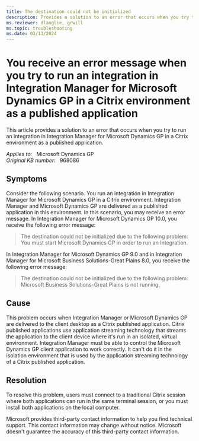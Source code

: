 ```yaml
---
title: The destination could not be initialized
description: Provides a solution to an error that occurs when you try to run an integration in Integration Manager for Microsoft Dynamics GP in a Citrix environment as a published application.
ms.reviewer: dlanglie, grwill
ms.topic: troubleshooting
ms.date: 03/13/2024
---
```

# You receive an error message when you try to run an integration in Integration Manager for Microsoft Dynamics GP in a Citrix environment as a published application

This article provides a solution to an error that occurs when you try to run an integration in Integration Manager for Microsoft Dynamics GP in a Citrix environment as a published application.

_Applies to:_ &nbsp; Microsoft Dynamics GP  
_Original KB number:_ &nbsp; 968086

## Symptoms

Consider the following scenario. You run an integration in Integration Manager for Microsoft Dynamics GP in a Citrix environment. Integration Manager and Microsoft Dynamics GP are delivered as a published application in this environment. In this scenario, you may receive an error message. In Integration Manager for Microsoft Dynamics GP 10.0, you receive the following error message:

> The destination could not be initialized due to the following problem: You must start Microsoft Dynamics GP in order to run an Integration.

In Integration Manager for Microsoft Dynamics GP 9.0 and in Integration Manager for Microsoft Business Solutions-Great Plains 8.0, you receive the following error message:

> The destination could not be initialized due to the following problem: Microsoft Business Solutions-Great Plains is not running.

## Cause

This problem occurs when Integration Manager or Microsoft Dynamics GP are delivered to the client desktop as a Citrix published application. Citrix published applications use application streaming technology that streams the application to the client device where it's run in an isolated, virtual environment. Integration Manager must be able to control the Microsoft Dynamics GP client application to work correctly. It can't do it in the isolation environment that is used by the application streaming technology of a Citrix published application.

## Resolution

To resolve this problem, users must connect to a traditional Citrix session where both applications can run in the same terminal session, or you must install both applications on the local computer.

Microsoft provides third-party contact information to help you find technical support. This contact information may change without notice. Microsoft doesn't guarantee the accuracy of this third-party contact information.
